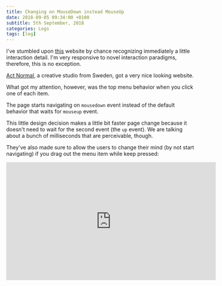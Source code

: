 ```yaml
---
title: Changing on MouseDown instead MouseUp
date: 2018-09-05 09:34:00 +0100
subtitle: 5th September, 2018
categories: Logs
tags: [log]
---
```


I've stumbled upon [this](http://actnormal.co/) website by chance recognizing immediately a little interaction detail. I'm very responsive to novel interaction paradigms, therefore, this is no exception.

[Act Normal](http://actnormal.co/), a creative studio from Sweden, got a very nice looking website. 

What got my attention, however, was the top menu behavior when you click one of each item.

The page starts navigating on `mousedown` event instead of the default behavior that waits for `mouseup` event.

This little design decision makes a little bit faster page change because it doesn't need to wait for the second event (the `up` event). We are talking about a bunch of milliseconds that are perceivable, though.

They've also made sure to allow the users to change their mind (by not start navigating) if you drag out the menu item while keep pressed:

<iframe width="560" height="315" src="https://www.youtube.com/embed/zHBx5GQYiqo?rel=0" frameborder="0" allow="autoplay; encrypted-media" allowfullscreen></iframe>